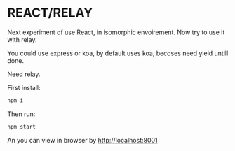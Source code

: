# REACT/RELAY

Next experiment of use React, in isomorphic envoirement. Now try to use it with relay.

You could use express or koa, by default uses koa, becoses need yield untill done.

Need relay.

First install:
```bash
npm i
```

Then run:

```bash
npm start
```
An you can view in browser by
[http://localhost:8001](http://localhost:8001)
